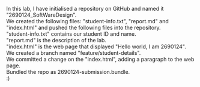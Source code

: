 In this lab, I have initialised a repository on GitHub and named it "2690124_SoftWareDesign". <br>
We created the following files: "student-info.txt", "report.md" and "index.html" and pushed the following files into the repository. <br>
 "student-info.txt" contains our student ID and name. <br>
 "report.md" is the description of the lab. <br>
 "index.html" is the web page that displayed "Hello world, I am 2690124". <br>
We created a branch named "feature/student-details". <br>
We committed a change on the "index.html", adding a paragraph to the web page. <br>
Bundled the repo as 2690124-submission.bundle. <br>
:) <br>
